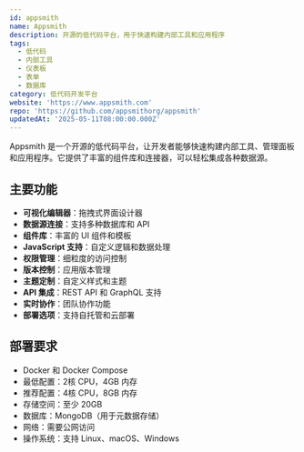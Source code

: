 ```yaml
---
id: appsmith
name: Appsmith
description: 开源的低代码平台，用于快速构建内部工具和应用程序
tags:
  - 低代码
  - 内部工具
  - 仪表板
  - 表单
  - 数据库
category: 低代码开发平台
website: 'https://www.appsmith.com'
repo: 'https://github.com/appsmithorg/appsmith'
updatedAt: '2025-05-11T08:00:00.000Z'
---
```


Appsmith 是一个开源的低代码平台，让开发者能够快速构建内部工具、管理面板和应用程序。它提供了丰富的组件库和连接器，可以轻松集成各种数据源。

## 主要功能

- **可视化编辑器**：拖拽式界面设计器
- **数据源连接**：支持多种数据库和 API
- **组件库**：丰富的 UI 组件和模板
- **JavaScript 支持**：自定义逻辑和数据处理
- **权限管理**：细粒度的访问控制
- **版本控制**：应用版本管理
- **主题定制**：自定义样式和主题
- **API 集成**：REST API 和 GraphQL 支持
- **实时协作**：团队协作功能
- **部署选项**：支持自托管和云部署

## 部署要求

- Docker 和 Docker Compose
- 最低配置：2核 CPU，4GB 内存
- 推荐配置：4核 CPU，8GB 内存
- 存储空间：至少 20GB
- 数据库：MongoDB（用于元数据存储）
- 网络：需要公网访问
- 操作系统：支持 Linux、macOS、Windows 